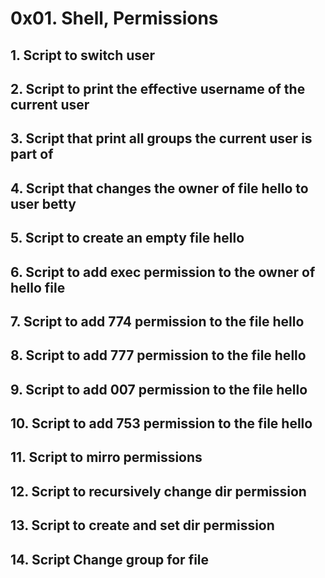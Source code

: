 # 0x01. Shell, Permissions

## 1. Script to switch user
## 2. Script to print the effective username of the current user
## 3. Script that print all groups the current user is part of 
## 4. Script that changes the owner of file hello to user betty
## 5. Script to create an empty file hello
## 6. Script to add exec permission to the owner of hello file
## 7. Script to add 774 permission to the file hello
## 8. Script to add 777 permission to the file hello
## 9. Script to add 007 permission to the file hello
## 10. Script to add 753 permission to the file hello
## 11. Script to mirro permissions
## 12. Script to recursively change dir permission 
## 13. Script to create and set dir permission 
## 14. Script Change group for file
